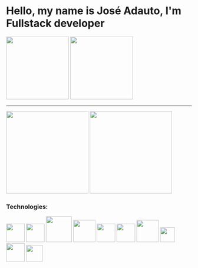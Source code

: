 <h1> Hello, my name is José Adauto, I'm Fullstack developer </h1>

<div>
<img height="170cm" src="https://github-readme-stats.vercel.app/api?username=albadauto&show_icons=true&theme=tokyonight">
<img height="170cm" src="https://github-readme-stats.vercel.app/api/top-langs/?username=albadauto&layout=compact&theme=tokyonight">
 </div>
<hr>
<div>
<img src="https://c.tenor.com/41I-iMyClCgAAAAd/programmer-programming.gif" height="223cm"> 
<img src="https://blog.unyleya.edu.br/wp-content/uploads/2020/03/giphy-2.gif" height="223cm">
</div>
<h3> Technologies: </h3>

<div>
<img src="https://cdn.iconscout.com/icon/free/png-256/javascript-2752148-2284965.png" width="50">
 <img src="https://icon-library.com/images/node-js-icon/node-js-icon-8.jpg" width="50">
 

<img src="https://www.php.net/images/logos/new-php-logo.svg" width="70">
  
<img src="https://cdn.worldvectorlogo.com/logos/codeigniter.svg" width="60">
  
<img src="https://cdn.freebiesupply.com/logos/large/2x/bootstrap-4-logo-svg-vector.svg" width="50">
 
<img src="https://assets.zabbix.com/img/brands/python.svg" width="50"> 
 
  
<img src="https://icones.pro/wp-content/uploads/2021/05/icone-html-orange.png" width="60">

<img src="https://logodownload.org/wp-content/uploads/2017/04/css-3-logo-1.png" width="40">
 
 
 <img src="http://pngimg.com/uploads/mysql/mysql_PNG36.png" width="50">
 <img src="https://i.imgur.com/Jzg3mBO.png" width="45">
 
 
 


 
</div>

